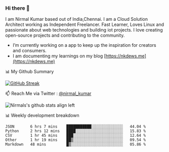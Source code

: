 ### Hi there 👋

 I am Nirmal Kumar based out of India,Chennai. I am a Cloud Solution Architect working as Independent Freelancer. Fast Learner, Loves Linux and passionate about web technologies and building iot projects. I love creating open-source projects and contributing to the community.

- I’m currently working on a app to keep up the inspiration for creators and consumers.
- I am documenting my learnings on my blog [https://nkdews.me](https://nkdews.me)


📊 My Github Summary

[![GitHub Streak](https://github-readme-streak-stats.herokuapp.com?user=nk-gears&theme=dark&hide_border=true&date_format=M%20j%5B%2C%20Y%5D)](https://git.io/streak-stats)


📫 Reach Me via  Twitter : [@nirmal_kumar](https://twitter.com/nirmal_kumar)

![Nirmals's github stats align left](https://github-readme-stats.vercel.app/api?username=nk-gears&show_icons=true)


📊 Weekly development breakdown

<!--START_SECTION:waka-->
```text
JSON       6 hrs 7 mins    ███████████░░░░░░░░░░░░░░   44.04 % 
Python     2 hrs 12 mins   ████░░░░░░░░░░░░░░░░░░░░░   15.83 % 
CSV        1 hr 45 mins    ███░░░░░░░░░░░░░░░░░░░░░░   12.64 % 
Other      1 hr 19 mins    ██▒░░░░░░░░░░░░░░░░░░░░░░   09.54 % 
Markdown   48 mins         █▒░░░░░░░░░░░░░░░░░░░░░░░   05.86 % 
```
<!--END_SECTION:waka-->


